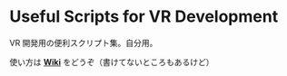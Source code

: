 # Useful Scripts for VR Development
VR 開発用の便利スクリプト集。自分用。

使い方は [**Wiki**](https://github.com/yutokun/Useful-Scripts-for-VR-Development/wiki) をどうぞ（書けてないところもあるけど）

